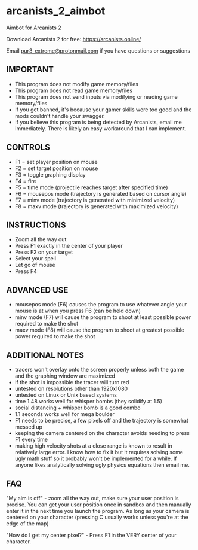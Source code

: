 # arcanists_2_aimbot
Aimbot for Arcanists 2

Download Arcanists 2 for free: https://arcanists.online/

Email pur3_extreme@protonmail.com if you have questions or suggestions

## IMPORTANT
* This program does not modify game memory/files
* This program does not read game memory/files
* This program does not send inputs via modifying or reading game memory/files
* If you get banned, it's because your gamer skills were too good and the mods couldn't handle your swagger. 
* If you believe this program is being detected by Arcanists, email me immediately. There is likely an easy workaround that I can implement. 

## CONTROLS
* F1 = set player position on mouse
* F2 = set target position on mouse
* F3 = toggle graphing display
* F4 = fire
* F5 = time mode (projectile reaches target after specified time)
* F6 = mousepos mode (trajectory is generated based on cursor angle)
* F7 = minv mode (trajectory is generated with minimized velocity)
* F8 = maxv mode (trajectory is generated with maximized velocity)

## INSTRUCTIONS
* Zoom all the way out
* Press F1 exactly in the center of your player
* Press F2 on your target
* Select your spell
* Let go of mouse
* Press F4

## ADVANCED USE
* mousepos mode (F6) causes the program to use whatever angle your mouse is at when you press F6 (can be held down)
* minv mode (F7) will cause the program to shoot at least possible power required to make the shot
* maxv mode (F8) will cause the program to shoot at greatest possible power required to make the shot

## ADDITIONAL NOTES
* tracers won't overlay onto the screen properly unless both the game and the graphing window are maximized
* if the shot is impossible the tracer will turn red
* untested on resolutions other than 1920x1080
* untested on Linux or Unix based systems
* time 1.48 works well for whisper bombs (they solidify at 1.5)
* social distancing + whisper bomb is a good combo
* 1.1 seconds works well for mega boulder
* F1 needs to be precise, a few pixels off and the trajectory is somewhat messed up
* keeping the camera centered on the character avoids needing to press F1 every time
* making high velocity shots at a close range is known to result in relatively large error. I know how to fix it but it requires solving some ugly math stuff so it probably won't be implemented for a while. If anyone likes analytically solving ugly physics equations then email me. 

## FAQ
"My aim is off" - zoom all the way out, make sure your user position is precise. You can get your user position once in sandbox and then manually enter it in the next time you launch the program. As long as your camera is centered on your character (pressing C usually works unless you're at the edge of the map)

"How do I get my center pixel?" - Press F1 in the VERY center of your character.
